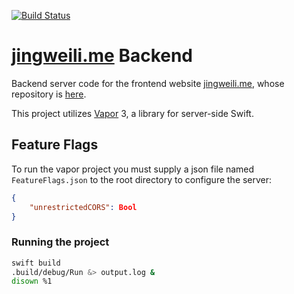 [![Build Status](https://travis-ci.org/ljw980105/jingweili.me-backend.svg?branch=master)](https://travis-ci.org/ljw980105/jingweili.me-backend)

# [jingweili.me](https://jingweili.me) Backend

Backend server code for the frontend website [jingweili.me](https://jingweili.me), whose repository is [here](https://github.com/ljw980105/jingweili.me).

This project utilizes [Vapor](https://github.com/vapor/vapor) 3, a library for server-side Swift.

## Feature Flags
To run the vapor project you must supply a json file named `FeatureFlags.json` to the root directory to configure the server:

```json
{
    "unrestrictedCORS": Bool
}
```

### Running the project 
```bash
swift build
.build/debug/Run &> output.log &
disown %1
```
